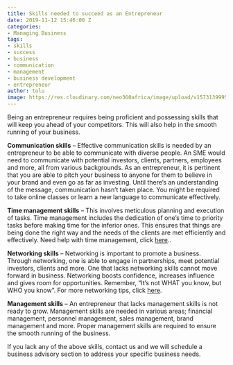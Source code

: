 ```yaml
---
title: Skills needed to succeed as an Entrepreneur
date: 2019-11-12 15:46:00 Z
categories:
- Managing Business
tags:
- skills
- success
- business
- communication
- management
- business development
- entrepreneur
author: tolu
image: https://res.cloudinary.com/neo360africa/image/upload/v1573139995/NEO360%20BLOG/handz_lineart_final2-01_uuemtz.jpg
---
```


Being an entrepreneur requires being proficient and possessing skills that will keep you ahead of your competitors. This will also help in the smooth running of your business.


**Communication skills** – Effective communication skills is needed by an entrepreneur to be able to communicate with diverse people. An SME would need to communicate with potential investors, clients, partners, employees and more, all from various backgrounds. As an entrepreneur, it is pertinent that you are able to pitch your business to anyone for them to believe in your brand and even go as far as investing. Until there’s an understanding of the message, communication hasn’t taken place. You might be required to take online classes or learn a new language to communicate effectively.


**Time management skills** – This involves meticulous planning and execution of tasks. Time management includes the dedication of one’s time to priority tasks before making time for the inferior ones. This ensures that things are being done the right way and the needs of the clients are met efficiently and effectively. Need help with time management, click <a href="https://www.blog.neo360africa.com/time-management-skills/" rel="nofollow" target="_blank">here</a>..


**Networking skills** – Networking is important to promote a business. Through networking, one is able to engage in partnerships, meet potential investors, clients and more. One that lacks networking skills cannot move forward in business. Networking boosts confidence, increases influence and gives room for opportunities. Remember, “It’s not WHAT you know, but WHO you know”. For more networking tips, click <a href="https://www.blog.neo360africa.com/making-the-right-connections-for-your-business-546ee5/" rel="nofollow" target="_blank">here</a>. 


**Management skills** – An entrepreneur that lacks management skills is not ready to grow. Management skills are needed in various areas; financial management, personnel management, sales management, brand management and more. Proper management skills are required to ensure the smooth running of the business.

If you lack any of the above skills, contact us and we will schedule a business advisory section to address your specific business needs.
